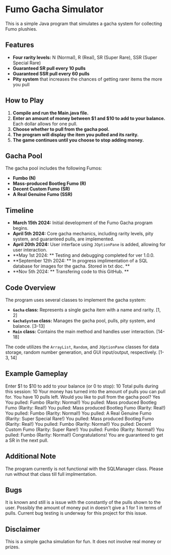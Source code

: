 # Fumo Gacha Simulator

This is a simple Java program that simulates a gacha system for collecting Fumo plushies. 

## Features

* **Four rarity levels:** N (Normal), R (Real), SR (Super Rare), SSR (Super Special Rare)
* **Guaranteed SR pull every 10 pulls** 
* **Guaranteed SSR pull every 60 pulls**
* **Pity system** that increases the chances of getting rarer items the more you pull

## How to Play

1. **Compile and run the Main.java file.**
2. **Enter an amount of money between $1 and $10 to add to your balance.** Each dollar allows for one pull.
3. **Choose whether to pull from the gacha pool.**
4. **The program will display the item you pulled and its rarity.**
5. **The game continues until you choose to stop adding money.**

## Gacha Pool

The gacha pool includes the following Fumos:

* **Fumbo (N)**
* **Mass-produced Bootleg Fumo (R)**
* **Decent Custom Fumo (SR)**
* **A Real Genuine Fumo (SSR)**

## Timeline 


*   **March 15th 2024:** Initial development of the Fumo Gacha program begins. 
*   **April 5th 2024:** Core gacha mechanics, including rarity levels, pity system, and guaranteed pulls, are implemented. 
*   **April 20th 2024:** User interface using `JOptionPane` is added, allowing for user interaction.
*   **May 1st 2024: ** Testing and debugging completed for ver 1.0.0.
*   **September 12th 2024: ** In progress implimentation of a SQL database for images for the gacha. Stored in txt doc. **
*   **Nov 5th 2024: ** Transfering code to this GitHub. **

## Code Overview

The program uses several classes to implement the gacha system:

* **`Gacha` class:** Represents a single gacha item with a name and rarity. [1, 2]
* **`GachaSystem` class:** Manages the gacha pool, pulls, pity system, and balance. [3-13]
* **`Main` class:** Contains the main method and handles user interaction. [14-18]

The code utilizes the `ArrayList`, `Random`, and `JOptionPane` classes for data storage, random number generation, and GUI input/output, respectively. [1-3, 14]

## Example Gameplay

Enter $1 to $10 to add to your balance (or 0 to stop): 10 Total pulls during this session: 10 Your money has turned into the amount of pulls you can pull for. You have 10 pulls left. Would you like to pull from the gacha pool? Yes You pulled: Fumbo (Rarity: Normal!) You pulled: Mass produced Bootleg Fumo (Rarity: Real!) You pulled: Mass produced Bootleg Fumo (Rarity: Real!) You pulled: Fumbo (Rarity: Normal!) You pulled: A Real Genuine Fumo (Rarity: Super Special Rare!) You pulled: Mass produced Bootleg Fumo (Rarity: Real!) You pulled: Fumbo (Rarity: Normal!) You pulled: Decent Custom Fumo (Rarity: Super Rare!) You pulled: Fumbo (Rarity: Normal!) You pulled: Fumbo (Rarity: Normal!) Congratulations! You are guaranteed to get a SR in the next pull.

## Additional Note

The program currently is not functional with the SQLManager class. Please run without that class till full implmentation.

## Bugs
It is known and still is a issue with the constantly of the pulls shown to the user. Possibly the amount of money put in doesn't give a 1 for 1 in terms of pulls.
Current bug testing is underway for this project for this issue.

## Disclaimer

This is a simple gacha simulation for fun. It does not involve real money or prizes. 

